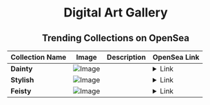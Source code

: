 <div align="center">

# Digital Art Gallery

## Trending Collections on OpenSea

| Collection Name                       | Image                                                                                     | Description                       | OpenSea Link                                                                                          |
|---------------------------------------|-------------------------------------------------------------------------------------------|-----------------------------------|--------------------------------------------------------------------------------------------------------|
| **Dainty** | ![Image](https://i.seadn.io/s/raw/files/50dbd19e8d518b614ecc48c8b8a5d9e1.jpg?w=500&auto=format?w=200&auto=format) |  | <details><summary>Link</summary>[Dainty](https://opensea.io/collection/dainty-442)</details> |
| **Stylish** | ![Image](https://i.seadn.io/s/raw/files/b54baa5e6b6fe75b789085da4072fa91.jpg?w=500&auto=format?w=200&auto=format) |  | <details><summary>Link</summary>[Stylish](https://opensea.io/collection/stylish-984)</details> |
| **Feisty** | ![Image](https://i.seadn.io/s/raw/files/d7016e2af6c009e6b0ce154745bb9614.jpg?w=500&auto=format?w=200&auto=format) |  | <details><summary>Link</summary>[Feisty](https://opensea.io/collection/feisty-950)</details> |

</div>
